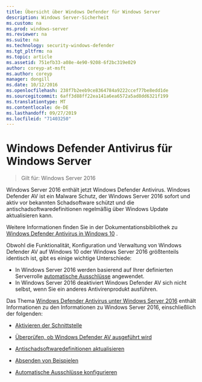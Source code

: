 ```yaml
---
title: Übersicht über Windows Defender für Windows Server
description: Windows Server-Sicherheit
ms.custom: na
ms.prod: windows-server
ms.reviewer: na
ms.suite: na
ms.technology: security-windows-defender
ms.tgt_pltfrm: na
ms.topic: article
ms.assetid: 751efb33-a08e-4e90-9208-6f2bc319e029
author: coreyp-at-msft
ms.author: coreyp
manager: dongill
ms.date: 10/12/2016
ms.openlocfilehash: 238f7b2eeb9ce8364784a9222ccef77be8edd1de
ms.sourcegitcommit: 6aff3d88ff22ea141a6ea6572a5ad8dd6321f199
ms.translationtype: MT
ms.contentlocale: de-DE
ms.lasthandoff: 09/27/2019
ms.locfileid: "71403250"
---
```

# <a name="windows-defender-antivirus-for-windows-server"></a>Windows Defender Antivirus für Windows Server

>Gilt für: Windows Server 2016

Windows Server 2016 enthält jetzt Windows Defender Antivirus. Windows Defender AV ist ein Malware Schutz, der Windows Server 2016 sofort und aktiv vor bekannten Schadsoftware schützt und die antischadsoftwaredefinitionen regelmäßig über Windows Update aktualisieren kann.

Weitere Informationen finden Sie in der Dokumentationsbibliothek zu [Windows Defender Antivirus in Windows 10](https://docs.microsoft.com/windows/threat-protection/windows-defender-antivirus/windows-defender-antivirus-in-windows-10) .


Obwohl die Funktionalität, Konfiguration und Verwaltung von Windows Defender AV auf Windows 10 oder Windows Server 2016 größtenteils identisch ist, gibt es einige wichtige Unterschiede:

- In Windows Server 2016 werden basierend auf Ihrer definierten Serverrolle [automatische Ausschlüsse](https://docs.microsoft.com/windows/threat-protection/windows-defender-antivirus/configure-server-exclusions-windows-defender-antivirus) angewendet.
- In Windows Server 2016 deaktiviert Windows Defender AV sich nicht selbst, wenn Sie ein anderes Antivirenprodukt ausführen.

Das Thema [Windows Defender Antivirus unter Windows Server 2016](https://docs.microsoft.com/windows/threat-protection/windows-defender-antivirus/windows-defender-antivirus-on-windows-server-2016) enthält Informationen zu den Informationen zu Windows Server 2016, einschließlich der folgenden:

-   [Aktivieren der Schnittstelle](https://docs.microsoft.com/windows/threat-protection/windows-defender-antivirus/windows-defender-antivirus-on-windows-server-2016#BKMK_UsingDef)

-   [Überprüfen, ob Windows Defender AV ausgeführt wird]( https://docs.microsoft.com/windows/threat-protection/windows-defender-antivirus/windows-defender-antivirus-on-windows-server-2016#BKMK_DefRun)

-   [Antischadsoftwaredefinitionen aktualisieren]( https://docs.microsoft.com/windows/threat-protection/windows-defender-antivirus/windows-defender-antivirus-on-windows-server-2016#BKMK_UpdateDef)

-   [Absenden von Beispielen]( https://docs.microsoft.com/windows/threat-protection/windows-defender-antivirus/windows-defender-antivirus-on-windows-server-2016#BKMK_DefSamples)

-   [Automatische Ausschlüsse konfigurieren]( https://docs.microsoft.com/windows/threat-protection/windows-defender-antivirus/windows-defender-antivirus-on-windows-server-2016#BKMK_DefExclusions)
